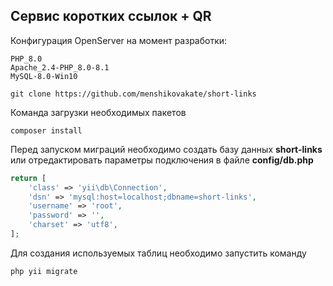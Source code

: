 Сервис коротких ссылок + QR
-

Конфигурация OpenServer на момент разработки:
```
PHP_8.0
Apache_2.4-PHP_8.0-8.1
MySQL-8.0-Win10
```


```
git clone https://github.com/menshikovakate/short-links
```

Команда загрузки необходимых пакетов
```
composer install
```

Перед запуском миграций необходимо создать базу данных **short-links** или отредактировать параметры подключения в файле **config/db.php**
```php
return [
    'class' => 'yii\db\Connection',
    'dsn' => 'mysql:host=localhost;dbname=short-links',
    'username' => 'root',
    'password' => '',
    'charset' => 'utf8',
];
```

Для создания используемых таблиц необходимо запустить команду
```
php yii migrate
```